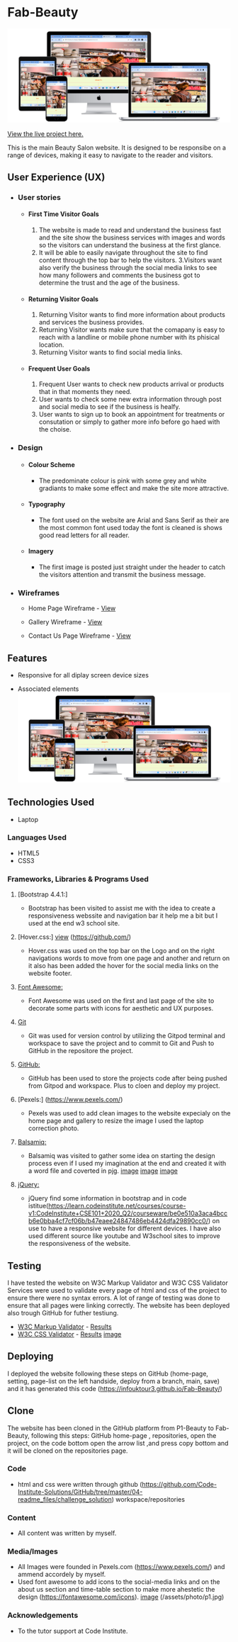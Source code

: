 # Fab-Beauty
![mock-up](docs/mockup.png) 

[View the live project here.](https://infouktour3.github.io/Fab-Beauty/)

This is the main Beauty Salon website. It is designed to be responsibe on a range of devices, making it easy to navigate to the reader and visitors.


## User Experience (UX)

-   ### User stories

    -   #### First Time Visitor Goals

        1. The website is made to read and understand the business fast and the site show the business services with images and words so the visitors can understand the business at the first glance.
        2. It will be able to easily navigate throughout the site to find content through the top bar to help the visitors.
        3.Visitors want also verify the business through the social media links to see how many followers and comments the business got to determine the trust and the age of the business.

    -   #### Returning Visitor Goals

        1. Returning Visitor wants to find more information about products and services the business provides.
        2. Returning Visitor wants make sure that the comapany is easy to reach with a landline or mobile phone number with its phisical location.
        3. Returning Visitor wants to find social media links.

    -   #### Frequent User Goals
        1. Frequent User wants to check new products arrival or products that in that moments they need.
        2. User wants to check some new extra information through post and social media to see if the business is healfy.
        3. User wants to sign up to book an appointment for treatments or consutation or simply to gather more info before go haed with the choise.

-   ### Design
    -   #### Colour Scheme
        -   The predominate colour is pink with some grey and white gradiants to make some effect and make the site more attractive.
    -   #### Typography
        -   The font used on the  website are Arial and Sans Serif as their are the most common font used today the font is cleaned is shows good read letters for all reader. 
    -   #### Imagery
        -   The first image is posted just straight under the header to catch the visitors attention and transmit the business message.

*   ### Wireframes

    -   Home Page Wireframe - [View](docs/WIREFRAMESpage01.jpg)

    -   Gallery Wireframe - [View](docs/WIREFRAMESpage02.jpg)

    -   Contact Us Page Wireframe - [View](docs/WIREFRAMESpage03.jpg)

## Features

-   Responsive for all diplay screen device sizes

-   Associated elements
![Responsiveness](docs/mockup.png)

## Technologies Used
-  Laptop

### Languages Used

-   HTML5
-   CSS3

### Frameworks, Libraries & Programs Used

1. [Bootstrap 4.4.1:]
    - Bootstrap has been visited to assist me with the idea to create a responsiveness webssite and navigation bar it help me a bit but I used at the end w3 school site.
1. [Hover.css:] [view](/assets/style.css) (https://github.com/)
    - Hover.css was used on the top bar on the Logo and on the right navigations words to move from one page and another and return on it also has been added the hover for the social media links on the website footer.
1. [Font Awesome:](https://fontawesome.com/)
    - Font Awesome was used on the first and last page of the site to decorate some parts with icons for aesthetic and UX purposes.
1. [Git](https://git-scm.com/)
    - Git was used for version control by utilizing the Gitpod terminal and workspace to save the project and to commit to Git and Push to GitHub in the repositore the project.
1. [GitHub:](https://github.com/)
    - GitHub has been used to store the projects code after being pushed from Gitpod and workspace. Plus to cloen and deploy my project.
1. [Pexels:] (https://www.pexels.com/)
    - Pexels was used to add clean images to the website expecialy on the home page and gallery to resize the image I used the laptop correction photo.
1. [Balsamiq:](https://balsamiq.com/)
    - Balsamiq was visited to gather some idea on starting the design process even if I used my imagination at the end and created it with a word file and coverted in pjg. [image](docs/WIREFRAMESpage01.jpg) [image](docs/WIREFRAMESpage02.jpg) [image](docs/WIREFRAMESpage03.jpg)

1.  [jQuery:](https://getbootstrap.com/docs/4.5/getting-started/introduction/)
    - jQuery find some information in bootstrap and in code istitue(https://learn.codeinstitute.net/courses/course-v1:CodeInstitute+CSE101+2020_Q2/courseware/be0e510a3aca4bccb6e0bba4cf7cf06b/b47eaee24847486eb4424dfa29890cc0/)  on use to have a responsive website for different devices. I have also used different source like youtube and W3school sites to improve the responsiveness of the website.

## Testing

I have tested the website on W3C Markup Validator and W3C CSS Validator Services were used to validate every page of html and css of the project to ensure there were no syntax errors. A lot of  range of testing was done to ensure that all pages were linking correctly. The website has been deployed also trough GitHub for futher testiung.
-   [W3C Markup Validator](https://validator.w3.org/) - [Results](https://github.com/)
-   [W3C CSS Validator](https://validator.w3.org/) - [Results](https://github.com/)
[image](docs/mockup.png)

## Deploying
I deployed the website following these steps on GitHub (home-page, setting, page-list on the left handside, deploy from a branch, main, save) and it has generated this code (https://infouktour3.github.io/Fab-Beauty/)

## Clone
The website has been cloned in the GitHub platform from P1-Beauty to Fab-Beauty, following this steps:
GitHub home-page , repositories, open the project, on the code bottom open the arrow list ,and press copy bottom and it will be cloned on the repositories page.

### Code

- html and css were written through github (https://github.com/Code-Institute-Solutions/GitHub/tree/master/04-readme_files/challenge_solution) workspace/repositories

### Content

-   All content was written by myself.

### Media/Images

-   All Images were founded in Pexels.com (https://www.pexels.com/) and ammend accordely by myself.
- Used font awesome to add icons to the social-media links and on the about us section and time-table section to make more ahestetic the design (https://fontawesome.com/icons).
[image](assets/photo/GoogleMap.webp,assets/photo/newproduct.webp) (/assets/photo/p1.jpg)

### Acknowledgements

-   To the tutor support at Code Institute.


